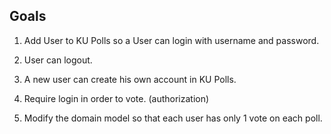 ## Goals

1. Add User to KU Polls so a User can login with username and password.

2. User can logout.

3. A new user can create his own account in KU Polls.

4. Require login in order to vote. (authorization)

5. Modify the domain model so that each user has only 1 vote on each poll.
